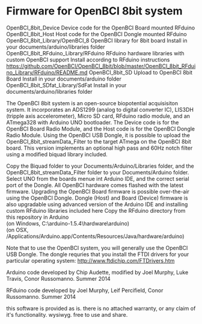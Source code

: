 Firmware for OpenBCI 8bit system
=================

  OpenBCI_8bit_Device
    Device code for the OpenBCI Board mounted RFduino
  OpenBCI_8bit_Host
    Host code for the OpenBCI Dongle mounted RFduino
  OpenBCI_8bit_Library/OpenBCI_8
    OpenBCI library for 8bit board
    Install in your documents/arduino/libraries folder
  OpenBCI_8bit_RFduino_Library/RFduino
    RFduino hardware libraries with custom OpenBCI support
    Install according to RFduino instructions           https://github.com/OpenBCI/OpenBCI_8bit/blob/master/OpenBCI_8bit_RFduino_Library/RFduino/README.md
  OpenBCI_8bit_SD
    Upload to OpenBCI 8bit Board
    Install in your documents/arduino folder 
  OpenBCI_8bit_SDfat_Library/SdFat
    Install in your documents/arduino/libraries folder
    

The OpenBCI 8bit system is an open-source biopotential acquisisiton system. It incorporates an ADS1299 (analog to digital converter IC), LIS3DH (tripple axis accelerometer), Micro SD card, RFduino radio module, and an ATmega328 with Arduino UNO bootloader. The Device code is for the OpenBCI Board Radio Module, and the Host code is for the OpenBCI Dongle Radio Module. 
Using the OpenBCI USB Dongle, it is possible to upload the OpenBCI_8bit_streamData_Filter to the target ATmega on the OpenBCI 8bit board. This version implements an optional high pass and 60Hz notch filter using a modified biquad library included.

Copy the Biquad folder to your Documents/Arduino/Libraries folder, and the OpenBCI_8bit_streamData_Filter folder to your Documents/Arduino folder. Select UNO from the boards menue int Arduino IDE, and the correct serial port of the Dongle. All OpenBCI hardware comes flashed with the latest firmware. Upgrading the OpenBCI Board firmware is possible over-the-air using the OpenBCI Dongle. Dongle (Host) and Board (Device) firmware is also upgradable using advanced version of the Arduino IDE and installing custom RFduino libraries included here 
Copy the RFduino directory from this repository in Arduino  
  (on Windows, C:\arduino-1.5.4\hardware\arduino)  
  (on OSX, /Applications/Arduino.app/Contents/Resources/Java/hardware/arduino)  

Note that to use the OpenBCI system, you will generally use the OpenBCI USB Dongle.  The dongle requries that you install the FTDI drivers for your particular operating system: http://www.ftdichip.com/FTDrivers.htm

Arduino code developed by Chip Audette, modified by Joel Murphy, Luke Travis, Conor Russomanno. Summer 2014

RFduino code developed by Joel Murphy, Leif Percifield, Conor Russomanno. Summer 2014

this software is provided as is. there is no attached warranty, or any claim of it's functionality. wysiwyg.
free to use and share. 
